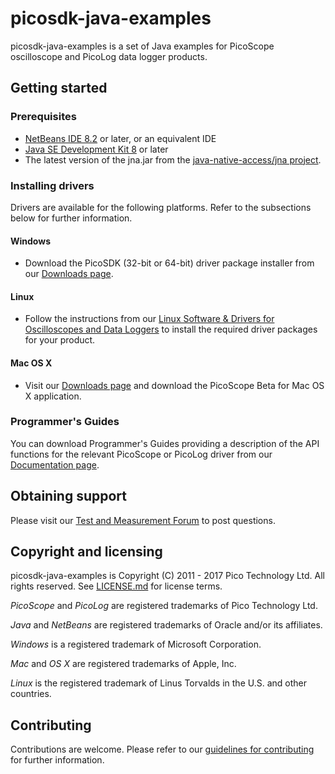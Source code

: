 # picosdk-java-examples

picosdk-java-examples is a set of Java examples for PicoScope oscilloscope and PicoLog data logger products.

## Getting started

### Prerequisites

* [NetBeans IDE 8.2](https://netbeans.org/) or later, or an equivalent IDE
* [Java SE Development Kit 8](http://www.oracle.com/technetwork/java/javase/overview/index.html) or later
* The latest version of the jna.jar from the [java-native-access/jna project](https://github.com/java-native-access/jna).

### Installing drivers

Drivers are available for the following platforms. Refer to the subsections below for further information.

#### Windows

* Download the PicoSDK (32-bit or 64-bit) driver package installer from our [Downloads page](https://www.picotech.com/downloads).

#### Linux

* Follow the instructions from our [Linux Software & Drivers for Oscilloscopes and Data Loggers](https://www.picotech.com/downloads/linux) to install the required driver packages for your product.

#### Mac OS X

* Visit our [Downloads page](https://www.picotech.com/downloads) and download the PicoScope Beta for Mac OS X application.

### Programmer's Guides

You can download Programmer's Guides providing a description of the API functions for the relevant PicoScope or PicoLog driver from our [Documentation page](https://www.picotech.com/library/documentation).

## Obtaining support

Please visit our [Test and Measurement Forum](https://www.picotech.com/support/forum53.html) to post questions.

## Copyright and licensing

picosdk-java-examples is Copyright (C) 2011 - 2017 Pico Technology Ltd. All rights reserved. See [LICENSE.md](LICENSE.md) for license terms. 

*PicoScope* and *PicoLog* are registered trademarks of Pico Technology Ltd. 

*Java* and *NetBeans* are registered trademarks of Oracle and/or its affiliates.

*Windows* is a registered trademark of Microsoft Corporation. 

*Mac* and *OS X* are registered trademarks of Apple, Inc. 

*Linux* is the registered trademark of Linus Torvalds in the U.S. and other countries.

## Contributing

Contributions are welcome. Please refer to our [guidelines for contributing](.github/CONTRIBUTING.md) for further information.

